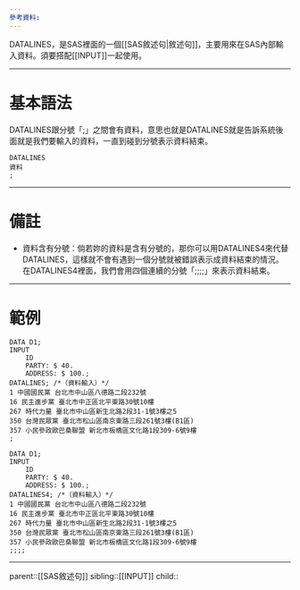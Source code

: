 ```yaml
---
參考資料:
---
```

DATALINES，是SAS裡面的一個[[SAS敘述句|敘述句]]，主要用來在SAS內部輸入資料。須要搭配[[INPUT]]一起使用。
- - -
# 基本語法
DATALINES跟分號「;」之間會有資料，意思也就是DATALINES就是告訴系統後面就是我們要輸入的資料，一直到碰到分號表示資料結束。
```SAS
DATALINES
資料
;
```
- - -
# 備註
- 資料含有分號：倘若妳的資料是含有分號的，那你可以用DATALINES4來代替DATALINES，這樣就不會有遇到一個分號就被錯誤表示成資料結束的情況。在DATALINES4裡面，我們會用四個連續的分號「;;;;」來表示資料結束。
- - -
# 範例
```SAS
DATA D1;
INPUT
	ID
	PARTY: $ 40.
	ADDRESS: $ 100.;
DATALINES; /*（資料輸入）*/
1 中國國民黨 台北市中山區八德路二段232號
16 民主進步黨 臺北市中正區北平東路30號10樓
267 時代力量 臺北市中山區新生北路2段31-1號3樓之5
350 台灣民眾黨 臺北市松山區南京東路三段261號3樓(B1區)
357 小民參政歐巴桑聯盟 新北市板橋區文化路1段309-6號9樓
;
```


```SAS
DATA D1;
INPUT
	ID
	PARTY: $ 40.
	ADDRESS: $ 100.;
DATALINES4; /*（資料輸入）*/
1 中國國民黨 台北市中山區八德路二段232號
16 民主進步黨 臺北市中正區北平東路30號10樓
267 時代力量 臺北市中山區新生北路2段31-1號3樓之5
350 台灣民眾黨 臺北市松山區南京東路三段261號3樓(B1區)
357 小民參政歐巴桑聯盟 新北市板橋區文化路1段309-6號9樓
;;;;
```
- - -
parent::[[SAS敘述句]]
sibling::[[INPUT]]
child::